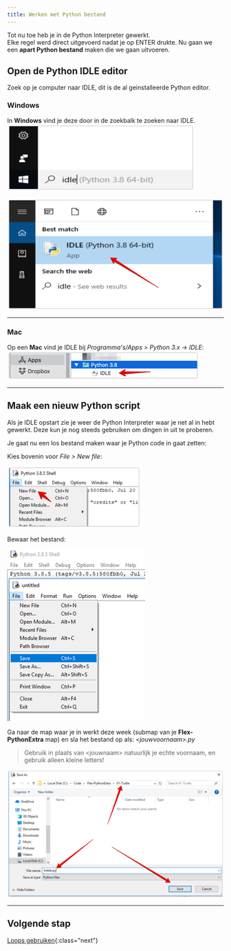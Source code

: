 ```yaml
---
title: Werken met Python bestand
---
```


Tot nu toe heb je in de Python Interpreter gewerkt.  
Elke regel werd direct uitgevoerd nadat je op ENTER drukte.
Nu gaan we een **apart Python bestand** maken die we gaan uitvoeren.

## Open de Python IDLE editor
Zoek op je computer naar IDLE, dit is de al geinstalleerde Python editor.


### Windows
In **Windows** vind je deze door in de zoekbalk te zoeken naar IDLE. 
![](idle_win_01.png)

![](idle_win_02.png)

---

### Mac
Op een **Mac** vind je IDLE bij *Programma's/Apps > Python 3.x -> IDLE*:
![](idle_mac.png)

---

## Maak een nieuw Python script
Als je IDLE opstart zie je weer de Python Interpreter waar je net al in hebt gewerkt. Deze kun je nog steeds gebruiken om dingen in uit te proberen.

Je gaat nu een los bestand maken waar je Python code in gaat zetten:

Kies bovenin voor *File > New file*:

![](new_file.png)

Bewaar het bestand:

![](save_file_01.png)

Ga naar de map waar je in werkt deze week (submap van je **Flex-PythonExtra** map)  en sla het bestand op als: *&lt;jouwvoornaam&gt;.py* 

> Gebruik in plaats van &lt;jouwnaam&gt; natuurlijk je echte voornaam, en gebruik alleen kleine letters!

![](save_file_02.png)

---

## Volgende stap
[Loops gebruiken](../05-loop-it/){:class="next"}

